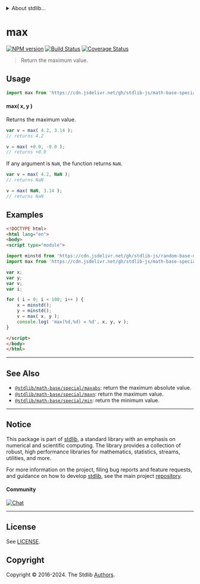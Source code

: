 <!--

@license Apache-2.0

Copyright (c) 2018 The Stdlib Authors.

Licensed under the Apache License, Version 2.0 (the "License");
you may not use this file except in compliance with the License.
You may obtain a copy of the License at

   http://www.apache.org/licenses/LICENSE-2.0

Unless required by applicable law or agreed to in writing, software
distributed under the License is distributed on an "AS IS" BASIS,
WITHOUT WARRANTIES OR CONDITIONS OF ANY KIND, either express or implied.
See the License for the specific language governing permissions and
limitations under the License.

-->


<details>
  <summary>
    About stdlib...
  </summary>
  <p>We believe in a future in which the web is a preferred environment for numerical computation. To help realize this future, we've built stdlib. stdlib is a standard library, with an emphasis on numerical and scientific computation, written in JavaScript (and C) for execution in browsers and in Node.js.</p>
  <p>The library is fully decomposable, being architected in such a way that you can swap out and mix and match APIs and functionality to cater to your exact preferences and use cases.</p>
  <p>When you use stdlib, you can be absolutely certain that you are using the most thorough, rigorous, well-written, studied, documented, tested, measured, and high-quality code out there.</p>
  <p>To join us in bringing numerical computing to the web, get started by checking us out on <a href="https://github.com/stdlib-js/stdlib">GitHub</a>, and please consider <a href="https://opencollective.com/stdlib">financially supporting stdlib</a>. We greatly appreciate your continued support!</p>
</details>

# max

[![NPM version][npm-image]][npm-url] [![Build Status][test-image]][test-url] [![Coverage Status][coverage-image]][coverage-url] <!-- [![dependencies][dependencies-image]][dependencies-url] -->

> Return the maximum value.

<!-- Section to include introductory text. Make sure to keep an empty line after the intro `section` element and another before the `/section` close. -->

<section class="intro">

</section>

<!-- /.intro -->

<!-- Package usage documentation. -->



<section class="usage">

## Usage

```javascript
import max from 'https://cdn.jsdelivr.net/gh/stdlib-js/math-base-special-max@v0.3.0-esm/index.mjs';
```

#### max( x, y )

Returns the maximum value.

```javascript
var v = max( 4.2, 3.14 );
// returns 4.2

v = max( +0.0, -0.0 );
// returns +0.0
```

If any argument is `NaN`, the function returns `NaN`.

```javascript
var v = max( 4.2, NaN );
// returns NaN

v = max( NaN, 3.14 );
// returns NaN
```

</section>

<!-- /.usage -->

<!-- Package usage notes. Make sure to keep an empty line after the `section` element and another before the `/section` close. -->

<section class="notes">

</section>

<!-- /.notes -->

<!-- Package usage examples. -->

<section class="examples">

## Examples

<!-- eslint no-undef: "error" -->

```html
<!DOCTYPE html>
<html lang="en">
<body>
<script type="module">

import minstd from 'https://cdn.jsdelivr.net/gh/stdlib-js/random-base-minstd-shuffle@esm/index.mjs';
import max from 'https://cdn.jsdelivr.net/gh/stdlib-js/math-base-special-max@v0.3.0-esm/index.mjs';

var x;
var y;
var v;
var i;

for ( i = 0; i < 100; i++ ) {
    x = minstd();
    y = minstd();
    v = max( x, y );
    console.log( 'max(%d,%d) = %d', x, y, v );
}

</script>
</body>
</html>
```

</section>

<!-- /.examples -->

<!-- C interface documentation. -->



<!-- Section to include cited references. If references are included, add a horizontal rule *before* the section. Make sure to keep an empty line after the `section` element and another before the `/section` close. -->

<section class="references">

</section>

<!-- /.references -->

<!-- Section for related `stdlib` packages. Do not manually edit this section, as it is automatically populated. -->

<section class="related">

* * *

## See Also

-   <span class="package-name">[`@stdlib/math-base/special/maxabs`][@stdlib/math/base/special/maxabs]</span><span class="delimiter">: </span><span class="description">return the maximum absolute value.</span>
-   <span class="package-name">[`@stdlib/math-base/special/maxn`][@stdlib/math/base/special/maxn]</span><span class="delimiter">: </span><span class="description">return the maximum value.</span>
-   <span class="package-name">[`@stdlib/math-base/special/min`][@stdlib/math/base/special/min]</span><span class="delimiter">: </span><span class="description">return the minimum value.</span>

</section>

<!-- /.related -->

<!-- Section for all links. Make sure to keep an empty line after the `section` element and another before the `/section` close. -->


<section class="main-repo" >

* * *

## Notice

This package is part of [stdlib][stdlib], a standard library with an emphasis on numerical and scientific computing. The library provides a collection of robust, high performance libraries for mathematics, statistics, streams, utilities, and more.

For more information on the project, filing bug reports and feature requests, and guidance on how to develop [stdlib][stdlib], see the main project [repository][stdlib].

#### Community

[![Chat][chat-image]][chat-url]

---

## License

See [LICENSE][stdlib-license].


## Copyright

Copyright &copy; 2016-2024. The Stdlib [Authors][stdlib-authors].

</section>

<!-- /.stdlib -->

<!-- Section for all links. Make sure to keep an empty line after the `section` element and another before the `/section` close. -->

<section class="links">

[npm-image]: http://img.shields.io/npm/v/@stdlib/math-base-special-max.svg
[npm-url]: https://npmjs.org/package/@stdlib/math-base-special-max

[test-image]: https://github.com/stdlib-js/math-base-special-max/actions/workflows/test.yml/badge.svg?branch=v0.3.0
[test-url]: https://github.com/stdlib-js/math-base-special-max/actions/workflows/test.yml?query=branch:v0.3.0

[coverage-image]: https://img.shields.io/codecov/c/github/stdlib-js/math-base-special-max/main.svg
[coverage-url]: https://codecov.io/github/stdlib-js/math-base-special-max?branch=main

<!--

[dependencies-image]: https://img.shields.io/david/stdlib-js/math-base-special-max.svg
[dependencies-url]: https://david-dm.org/stdlib-js/math-base-special-max/main

-->

[chat-image]: https://img.shields.io/gitter/room/stdlib-js/stdlib.svg
[chat-url]: https://app.gitter.im/#/room/#stdlib-js_stdlib:gitter.im

[stdlib]: https://github.com/stdlib-js/stdlib

[stdlib-authors]: https://github.com/stdlib-js/stdlib/graphs/contributors

[umd]: https://github.com/umdjs/umd
[es-module]: https://developer.mozilla.org/en-US/docs/Web/JavaScript/Guide/Modules

[deno-url]: https://github.com/stdlib-js/math-base-special-max/tree/deno
[deno-readme]: https://github.com/stdlib-js/math-base-special-max/blob/deno/README.md
[umd-url]: https://github.com/stdlib-js/math-base-special-max/tree/umd
[umd-readme]: https://github.com/stdlib-js/math-base-special-max/blob/umd/README.md
[esm-url]: https://github.com/stdlib-js/math-base-special-max/tree/esm
[esm-readme]: https://github.com/stdlib-js/math-base-special-max/blob/esm/README.md
[branches-url]: https://github.com/stdlib-js/math-base-special-max/blob/main/branches.md

[stdlib-license]: https://raw.githubusercontent.com/stdlib-js/math-base-special-max/main/LICENSE

<!-- <related-links> -->

[@stdlib/math/base/special/maxabs]: https://github.com/stdlib-js/math-base-special-maxabs/tree/esm

[@stdlib/math/base/special/maxn]: https://github.com/stdlib-js/math-base-special-maxn/tree/esm

[@stdlib/math/base/special/min]: https://github.com/stdlib-js/math-base-special-min/tree/esm

<!-- </related-links> -->

</section>

<!-- /.links -->
